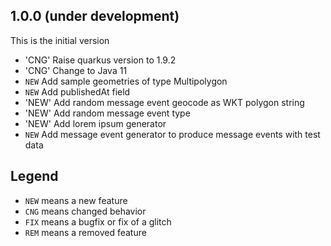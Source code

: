 ## 1.0.0 (under development)
This is the initial version

- 'CNG' Raise quarkus version to 1.9.2
- 'CNG' Change to Java 11
- `NEW` Add sample geometries of type Multipolygon
- `NEW` Add publishedAt field
- 'NEW' Add random message event geocode as WKT polygon string
- 'NEW' Add random message event type
- 'NEW' Add lorem ipsum generator
- `NEW` Add message event generator to produce message events with test data

## Legend

- `NEW` means a new feature
- `CNG` means changed behavior
- `FIX` means a bugfix or fix of a glitch
- `REM` means a removed feature
